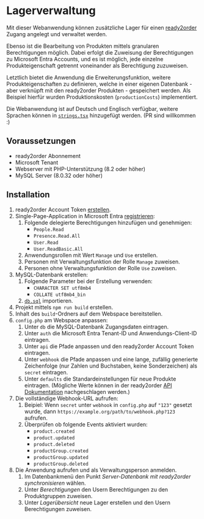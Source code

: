 # Lagerverwaltung

Mit dieser Webanwendung können zusätzliche Lager für einen [ready2order](https://ready2order.com/at/) Zugang angelegt und verwaltet werden.

Ebenso ist die Bearbeitung von Produkten mittels granularen Berechtigungen möglich.
Dabei erfolgt die Zuweisung der Berechtigungen zu Microsoft Entra Accounts, und es ist möglich, jede einzelne Produkteigenschaft getrennt voneinander als Berechtigung zuzuweisen.

Letztlich bietet die Anwendung die Erweiterungsfunktion, weitere Produkteigenschaften zu definieren, welche in einer eigenen Datenbank - aber verknüpft mit den ready2order Produkten - gespeichert werden.
Als Beispiel hierfür wurden Produktionskosten (`productionCosts`) implementiert.

Die Webanwendung ist auf Deutsch und Englisch verfügbar, weitere Sprachen können in [`strings.tsx`](https://github.com/meitinger/Lagerverwaltung/blob/main/src/strings.tsx) hinzugefügt werden. (PR sind willkommen :)

## Voraussetzungen

- ready2order Abonnement
- Microsoft Tenant
- Webserver mit PHP-Unterstützung (8.2 oder höher)
- MySQL Server (8.0.32 oder höher)

## Installation

1. ready2order Account Token [erstellen](https://ready2order.com/api/doc#section/Getting-started).
2. Single-Page-Application in Microsoft Entra [registrieren](https://learn.microsoft.com/en-us/entra/identity-platform/scenario-spa-app-registration):
    1. Folgende delegierte Berechtigungen hinzufügen und genehmigen:
        - `People.Read`
        - `Presence.Read.All`
        - `User.Read`
        - `User.ReadBasic.All`
    2. Anwendungsrollen mit Wert `Manage` und `Use` erstellen.
    3. Personen mit Verwaltungsfunktion der Rolle `Manage` zuweisen.
    4. Personen ohne Verwaltungsfunktion der Rolle `Use` zuweisen.
3. MySQL-Datenbank erstellen:
    1. Folgende Parameter bei der Erstellung verwenden:
        - `CHARACTER SET utf8mb4`
        - `COLLATE utf8mb4_bin` 
    2. [`db.sql`](https://github.com/meitinger/Lagerverwaltung/blob/main/db.sql) importieren.
3. Projekt mittels `npm run build` erstellen.
4. Inhalt des `build`-Ordners auf dem Webspace bereitstellen.
5. `config.php` am Webspace anpassen:
    1. Unter `db` die MySQL-Datenbank Zugangsdaten eintragen.
    2. Unter `auth` die Microsoft Entra Tenant-ID und Anwendungs-Client-ID eintragen.
    3. Unter `api` die Pfade anpassen und den ready2order Account Token eintragen.
    4. Unter `webhook` die Pfade anpassen und eine lange, zufällig generierte Zeichenfolge (nur Zahlen und Buchstaben, keine Sonderzeichen) als `secret` eintragen.
    5. Unter `defaults` die Standardeinstellungen für neue Produkte eintragen. (Mögliche Werte können in der ready2order [API Dokumentation](https://ready2order.com/api/doc#tag/Product) nachgeschlagen werden.)
6. Die vollständige Webhook-URL aufrufen:
    1. Beipiel: Wenn `secret` unter `webhook` in `config.php` auf `"123"` gesetzt wurde, dann `https://example.org/path/to/webhook.php?123` aufrufen.
    2. Überprüfen ob folgende Events aktiviert wurden:
        - `product.created`
        - `product.updated`
        - `product.deleted`
        - `productGroup.created`
        - `productGroup.updated`
        - `productGroup.deleted`
7. Die Anwendung aufrufen und als Verwaltungsperson anmelden.
    1. Im Datenbankmenü den Punkt *Server-Datenbank mit ready2order synchronisieren* wählen.
    2. Unter *Berechtigungen* den Usern Berechtigungen zu den Produktgruppen zuweisen.
    3. Unter *Lagerübersicht* neue Lager erstellen und den Usern Berechtigungen zuweisen.

